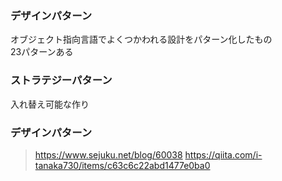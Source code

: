 ### デザインパターン  

オブジェクト指向言語でよくつかわれる設計をパターン化したもの  
23パターンある  

### ストラテジーパターン
入れ替え可能な作り

### デザインパターン  
>https://www.sejuku.net/blog/60038
>https://qiita.com/i-tanaka730/items/c63c6c22abd1477e0ba0